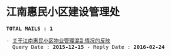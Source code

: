 # 江南惠民小区建设管理处
<pre><b>TOTAL MAILS : 1</b></pre>
<pre>
- <a href="../../categories/mails/3436.md">关于江南惠民小区物业管理混乱情况的反映</a><br/>  Query Date : <b>2015-12-15</b> - Reply Date : <b>2016-02-24</b>
</pre>
